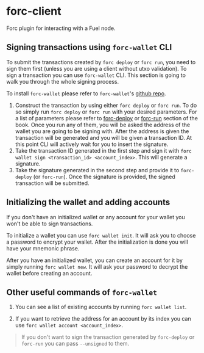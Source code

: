 # forc-client

Forc plugin for interacting with a Fuel node.

## Signing transactions using `forc-wallet` CLI

To submit the transactions created by `forc deploy` or `forc run`, you need to sign them first (unless you are using a client without utxo validation). To sign a transaction you can use `forc-wallet` CLI. This section is going to walk you through the whole signing process.

To install `forc-wallet` please refer to `forc-wallet`'s [github repo](https://github.com/FuelLabs/forc-wallet#forc-wallet).

1. Construct the transaction by using either `forc deploy` or `forc run`. To do so simply run `forc deploy` or `forc run` with your desired parameters. For a list of parameters please refer to [forc-deploy](./forc_deploy) or [forc-run](./forc_run) section of the book. Once you run any of them, you will be asked the address of the wallet you are going to be signing with. After the address is given the transaction will be generated and you will be given a transaction ID. At this point CLI will actively wait for you to insert the signature.
2. Take the transaction ID generated in the first step and sign it with `forc wallet sign <transaction_id> <account_index>`. This will generate a signature.
3. Take the signature generated in the second step and provide it to `forc-deploy` (or `forc-run`). Once the signature is provided, the signed transaction will be submitted.

## Initializing the wallet and adding accounts

If you don't have an initialized wallet or any account for your wallet you won't be able to sign transactions.

To initialize a wallet you can use `forc wallet init`. It will ask you to choose a password to encrypt your wallet. After the initialization is done you will have your mnemonic phrase.

After you have an initialized wallet, you can create an account for it by simply running `forc wallet new`. It will ask your password to decrypt the wallet before creating an account.

## Other useful commands of `forc-wallet`

1. You can see a list of existing accounts by running `forc wallet list`.

2. If you want to retrieve the address for an account by its index you can use `forc wallet account <account_index>`.

> If you don't want to sign the transaction generated by `forc-deploy` or `forc-run` you can pass `--unsigned` to them.
